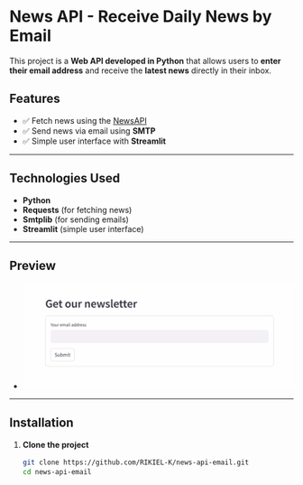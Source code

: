 # News API - Receive Daily News by Email  

This project is a **Web API developed in Python** that allows users to **enter their email address** and receive the **latest news** directly in their inbox.  

## Features  
- ✅ Fetch news using the [NewsAPI](https://newsapi.org/)  
- ✅ Send news via email using **SMTP**  
- ✅ Simple user interface with **Streamlit**  

---

## Technologies Used  
- **Python**  
- **Requests** (for fetching news)  
- **Smtplib** (for sending emails)  
- **Streamlit** (simple user interface)  

---

## Preview  
- ![Application Interface](images/newsImg.png)  

---

## Installation  

1. **Clone the project**  
   ```bash
   git clone https://github.com/RIKIEL-K/news-api-email.git
   cd news-api-email

